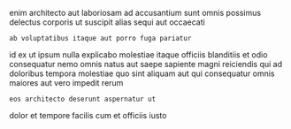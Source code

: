 <!--
title: Reverse-engineered zero administration frame
author: Meaghan
date: 2015-02-22-0410
link: 2015-02-22-0410-reverse-engineered-zero-administration-frame
tags: [system,Backbone,templates,PHP]
-->

enim architecto aut laboriosam ad accusantium sunt omnis possimus delectus
corporis ut suscipit alias
sequi aut occaecati
 	ab voluptatibus itaque aut porro fuga pariatur
id ex ut ipsum nulla explicabo molestiae itaque
officiis blanditiis et odio consequatur nemo omnis natus
aut saepe sapiente magni reiciendis
qui ad doloribus tempora molestiae quo sint aliquam aut
qui consequatur omnis maiores aut vero impedit rerum
 	eos architecto deserunt aspernatur ut
dolor et tempore
facilis cum et officiis iusto